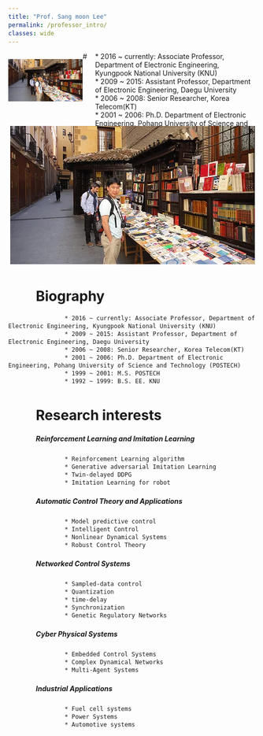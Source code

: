 ```yaml
---
title: "Prof. Sang moon Lee"
permalink: /professor_intro/
classes: wide
---
```


<div style="width: 30%; height:150px; float: left;">
<p align="center"><img src="/assets/images/professor.jpg"></p>
</div>
<div style="width: 65%; height:150px; float: right;">
* 2016 ~ currently: Associate Professor, Department of Electronic Engineering, Kyungpook National University (KNU)<br>
* 2009 ~ 2015: Assistant Professor, Department of Electronic Engineering, Daegu University<br>
* 2006 ~ 2008: Senior Researcher, Korea Telecom(KT)<br>
* 2001 ~ 2006: Ph.D. Department of Electronic Engineering, Pohang University of Science and Technology (POSTECH)<br>
* 1999 ~ 2001: M.S. POSTECH<br>
* 1992 ~ 1999: B.S. EE. KNU
</div>

#<p align="center"><img src="/assets/images/professor.jpg"></p>

# 　　Biography

                    * 2016 ~ currently: Associate Professor, Department of Electronic Engineering, Kyungpook National University (KNU)
                    * 2009 ~ 2015: Assistant Professor, Department of Electronic Engineering, Daegu University
                    * 2006 ~ 2008: Senior Researcher, Korea Telecom(KT)
                    * 2001 ~ 2006: Ph.D. Department of Electronic Engineering, Pohang University of Science and Technology (POSTECH)
                    * 1999 ~ 2001: M.S. POSTECH
                    * 1992 ~ 1999: B.S. EE. KNU
          
          
# 　　Research interests
##### 　　　　Reinforcement Learning and Imitation Learning
                    * Reinforcement Learning algorithm
                    * Generative adversarial Imitation Learning
                    * Twin-delayed DDPG
                    * Imitation Learning for robot
          
##### 　　　　Automatic Control Theory and Applications
                    * Model predictive control
                    * Intelligent Control
                    * Nonlinear Dynamical Systems
                    * Robust Control Theory
          
##### 　　　　Networked Control Systems
                    * Sampled-data control
                    * Quantization
                    * time-delay
                    * Synchronization
                    * Genetic Regulatory Networks
          
##### 　　　　Cyber Physical Systems
                    * Embedded Control Systems
                    * Complex Dynamical Networks
                    * Multi-Agent Systems 
          
##### 　　　　Industrial Applications
                    * Fuel cell systems
                    * Power Systems
                    * Automotive systems
